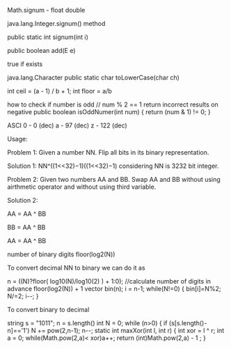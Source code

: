 Math.signum - float double

java.lang.Integer.signum() method

public static int signum(int i)

public boolean add(E e)

true if exists


java.lang.Character
public static char toLowerCase(char ch)


int ceil = (a - 1) / b + 1;
int floor = a/b

how to check if number is odd
// num % 2 == 1 return incorrect results on negative 
public boolean isOddNumer(int num) {
    return (num & 1) != 0;
}

ASCI
0 - 0 (dec)
a - 97 (dec)
z - 122 (dec)

Usage:

Problem 1: Given a number NN. Flip all bits in its binary representation.

Solution 1: NN^((1<<32)−1)((1<<32)−1) considering NN is 3232 bit integer.

Problem 2: Given two numbers AA and BB. Swap AA and BB without using airthmetic operator and without using third variable.

Solution 2:

AA = AA ^ BB

BB = AA ^ BB

AA = AA ^ BB

number of binary digits floor(log2(N))

To convert decimal NN to binary we can do it as

n = ((N)?floor( log10(N)/log10(2) ) + 1:0); //calculate number of digits in advance floor(log2(N)) + 1
vector <int> bin(n);
i = n-1;
while(N!=0) {
    bin[i]=N%2;
    N/=2;
    i--;
}

To convert binary to decimal

string s = "1011";
n = s.length()
int N = 0;
while (n>0) {
    if (s[s.length()-n]=='1') N += pow(2,n-1);
    n--;
static int maxXor(int l, int r) {
        int xor = l ^ r;
        int a = 0;
        while(Math.pow(2,a)< xor)a++;
        return (int)Math.pow(2,a) - 1 ;
    }
